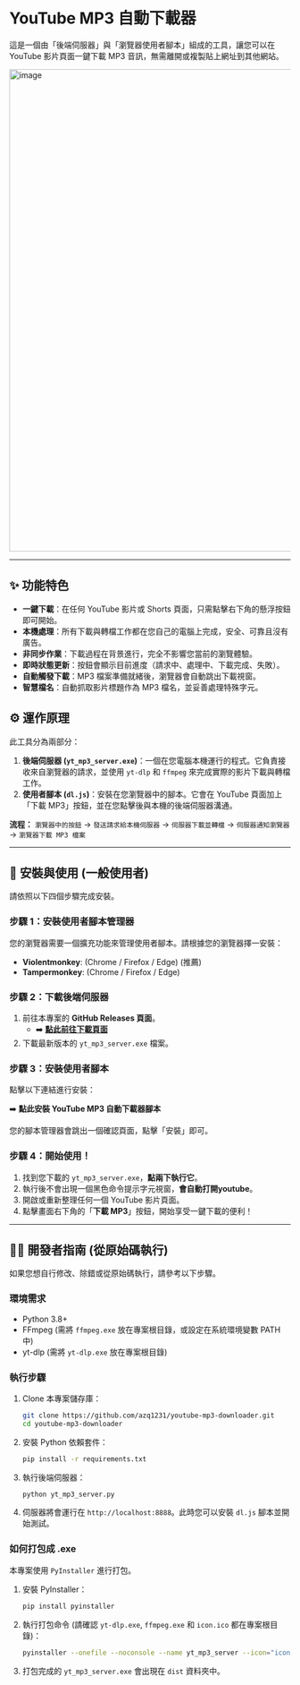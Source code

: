 # YouTube MP3 自動下載器

這是一個由「後端伺服器」與「瀏覽器使用者腳本」組成的工具，讓您可以在 YouTube 影片頁面一鍵下載 MP3 音訊，無需離開或複製貼上網址到其他網站。

 <img width="1169" height="862" alt="image" src="https://github.com/user-attachments/assets/d25f2f2a-a400-4907-8166-fdb4d463f8cb" />

---

## ✨ 功能特色

*   **一鍵下載**：在任何 YouTube 影片或 Shorts 頁面，只需點擊右下角的懸浮按鈕即可開始。
*   **本機處理**：所有下載與轉檔工作都在您自己的電腦上完成，安全、可靠且沒有廣告。
*   **非同步作業**：下載過程在背景進行，完全不影響您當前的瀏覽體驗。
*   **即時狀態更新**：按鈕會顯示目前進度（請求中、處理中、下載完成、失敗）。
*   **自動觸發下載**：MP3 檔案準備就緒後，瀏覽器會自動跳出下載視窗。
*   **智慧檔名**：自動抓取影片標題作為 MP3 檔名，並妥善處理特殊字元。

## ⚙️ 運作原理

此工具分為兩部分：
1.  **後端伺服器 (`yt_mp3_server.exe`)**：一個在您電腦本機運行的程式。它負責接收來自瀏覽器的請求，並使用 `yt-dlp` 和 `ffmpeg` 來完成實際的影片下載與轉檔工作。
2.  **使用者腳本 (`dl.js`)**：安裝在您瀏覽器中的腳本。它會在 YouTube 頁面加上「下載 MP3」按鈕，並在您點擊後與本機的後端伺服器溝通。

**流程：** `瀏覽器中的按鈕` -> `發送請求給本機伺服器` -> `伺服器下載並轉檔` -> `伺服器通知瀏覽器` -> `瀏覽器下載 MP3 檔案`

---

## 🚀 安裝與使用 (一般使用者)

請依照以下四個步驟完成安裝。

### 步驟 1：安裝使用者腳本管理器

您的瀏覽器需要一個擴充功能來管理使用者腳本。請根據您的瀏覽器擇一安裝：
*   **Violentmonkey**: (Chrome / Firefox / Edge) (推薦)
*   **Tampermonkey**: (Chrome / Firefox / Edge)

### 步驟 2：下載後端伺服器

1.  前往本專案的 **GitHub Releases 頁面**。 <!-- 請將 YOUR_USERNAME 換成您的 GitHub 使用者名稱 -->
    *   ➡️ **[點此前往下載頁面](https://github.com/YOUR_USERNAME/YOUR_REPO_NAME/releases)**
2.  下載最新版本的 `yt_mp3_server.exe` 檔案。

### 步驟 3：安裝使用者腳本

點擊以下連結進行安裝：

➡️ **點此安裝 YouTube MP3 自動下載器腳本**

您的腳本管理器會跳出一個確認頁面，點擊「安裝」即可。

### 步驟 4：開始使用！

1.  找到您下載的 `yt_mp3_server.exe`，**點兩下執行它**。
2.  執行後不會出現一個黑色命令提示字元視窗，**會自動打開youtube**。
3.  開啟或重新整理任何一個 YouTube 影片頁面。
4.  點擊畫面右下角的「**下載 MP3**」按鈕，開始享受一鍵下載的便利！

---

## 👨‍💻 開發者指南 (從原始碼執行)

如果您想自行修改、除錯或從原始碼執行，請參考以下步驟。

### 環境需求

*   Python 3.8+
*   FFmpeg (需將 `ffmpeg.exe` 放在專案根目錄，或設定在系統環境變數 PATH 中)
*   yt-dlp (需將 `yt-dlp.exe` 放在專案根目錄)

### 執行步驟

1.  Clone 本專案儲存庫：
    ```bash
    git clone https://github.com/azq1231/youtube-mp3-downloader.git
    cd youtube-mp3-downloader
    ```

2.  安裝 Python 依賴套件：
    ```bash
    pip install -r requirements.txt
    ```

3.  執行後端伺服器：
    ```bash
    python yt_mp3_server.py
    ```

4.  伺服器將會運行在 `http://localhost:8888`。此時您可以安裝 `dl.js` 腳本並開始測試。

### 如何打包成 .exe

本專案使用 `PyInstaller` 進行打包。

1.  安裝 PyInstaller：
    ```bash
    pip install pyinstaller
    ```

2.  執行打包命令 (請確認 `yt-dlp.exe`, `ffmpeg.exe` 和 `icon.ico` 都在專案根目錄)：
    ```bash
    pyinstaller --onefile --noconsole --name yt_mp3_server --icon="icon.ico" --add-binary "yt-dlp.exe;." --add-binary "ffmpeg.exe;." yt_mp3_server.py
    ```

3.  打包完成的 `yt_mp3_server.exe` 會出現在 `dist` 資料夾中。
